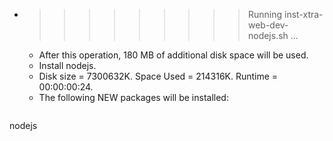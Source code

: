 * >>>>>>>>> Running inst-xtra-web-dev-nodejs.sh ...
  * After this operation, 180 MB of additional disk space will be used.
  * Install nodejs.
  * Disk size = 7300632K. Space Used = 214316K. Runtime = 00:00:00:24.
  * The following NEW packages will be installed:
  ```bash
nodejs
  ```

